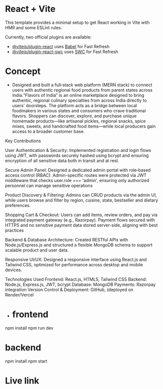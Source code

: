 # React + Vite

This template provides a minimal setup to get React working in Vite with HMR and some ESLint rules.

Currently, two official plugins are available:

- [@vitejs/plugin-react](https://github.com/vitejs/vite-plugin-react/blob/main/packages/plugin-react/README.md) uses [Babel](https://babeljs.io/) for Fast Refresh
- [@vitejs/plugin-react-swc](https://github.com/vitejs/vite-plugin-react-swc) uses [SWC](https://swc.rs/) for Fast Refresh

# Concept
- Designed and built a full‑stack web platform (MERN stack) to connect users with authentic regional food products from parent states across India.“Flavors of India” is an online marketplace designed to bring authentic, regional culinary specialties from across India directly to users' doorsteps. The platform acts as a bridge between local foodmakers in various states and consumers who crave traditional flavors. Shoppers can discover, explore, and purchase unique homemade products—like artisanal pickles, regional snacks, spice mixes, sweets, and handcrafted food items—while local producers gain access to a broader customer base.

Key Contributions

User Authentication & Security: Implemented registration and login flows using JWT, with passwords securely hashed using bcrypt and ensuring encryption of all sensitive data both in transit and at rest.

Secure Admin Panel: Designed a dedicated admin portal with role‑based access control (RBAC). Admin-specific routes were protected via JWT middleware that checks user.role === 'admin', ensuring only authorized personnel can manage sensitive operations 

Product Discovery & Filtering: Admins can CRUD products via the admin UI, while users browse and filter by region, cuisine, state, bestseller and dietary preferences.

Shopping Cart & Checkout: Users can add items, review orders, and pay via integrated payment gateway (e.g., Razorpay). Payment flows secured with HTTPS and no sensitive payment data stored server-side, aligning with best practices 

Backend & Database Architecture: Created RESTful APIs with Node.js/Express.js and structured a flexible MongoDB schema to support scalable product and user data.

Responsive UI/UX: Designed a responsive interface using React.js and Tailwind CSS, optimized for performance across desktop and mobile devices.

Technologies Used
Frontend: React.js, HTML5, Tailwind CSS
Backend: Node.js, Express.js, JWT, bcrypt
Database: MongoDB
Payments: Razorpay integration
Version Control & Deployment: GitHub, (deployed on Render/Vercel

- # frontend
npm install
npm run dev

# backend
npm install
npm start

# Live link  
